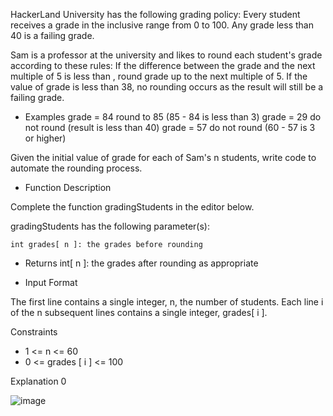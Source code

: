 HackerLand University has the following grading policy:
    Every student receives a grade in the inclusive range from 0 to 100.
    Any grade less than 40 is a failing grade.

Sam is a professor at the university and likes to round each student's grade according to these rules:
    If the difference between the grade and the next multiple of 5 is less than , round grade up to the next multiple of 5.
    If the value of grade is less than 38, no rounding occurs as the result will still be a failing grade.

- Examples
 grade = 84 round to 85 (85 - 84 is less than 3)
 grade = 29 do not round (result is less than 40)
 grade = 57 do not round (60 - 57 is 3 or higher)

Given the initial value of grade for each of Sam's n students, write code to automate the rounding process.

- Function Description

Complete the function gradingStudents in the editor below.

gradingStudents has the following parameter(s):

    int grades[ n ]: the grades before rounding
- Returns
    int[ n ]: the grades after rounding as appropriate

- Input Format

The first line contains a single integer, n, the number of students.
Each line i of the n subsequent lines contains a single integer, grades[ i ].

Constraints
- 1 <= n <= 60
- 0 <= grades [ i ] <= 100

Explanation 0

![image](https://user-images.githubusercontent.com/47541659/171531275-773c487e-3bbb-4786-b522-3fe55e3d2b83.png)
